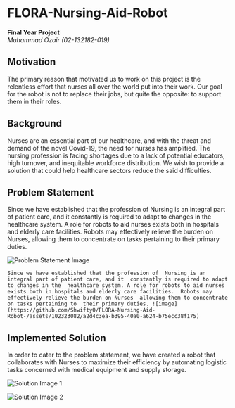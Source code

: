 # FLORA-Nursing-Aid-Robot

**Final Year Project**  
*Muhammad Ozair (02-132182-019)*

## Motivation
The primary reason that motivated us to work on this project is the relentless effort that nurses all over the world put into their work. Our goal for the robot is not to replace their jobs, but quite the opposite: to support them in their roles.

## Background
Nurses are an essential part of our healthcare, and with the threat and demand of the novel Covid-19, the need for nurses has amplified. The nursing profession is facing shortages due to a lack of potential educators, high turnover, and inequitable workforce distribution. We wish to provide a solution that could help healthcare sectors reduce the said difficulties.

## Problem Statement
Since we have established that the profession of Nursing is an integral part of patient care, and it constantly is required to adapt to changes in the healthcare system. A role for robots to aid nurses exists both in hospitals and elderly care facilities. Robots may effectively relieve the burden on Nurses, allowing them to concentrate on tasks pertaining to their primary duties.

![Problem Statement Image](https://github.com/Shwifty0/FLORA-Nursing-Aid-Robot-/assets/102323082/205b22b2-98c0-4cbb-83bb-ef42834551c4)

`Since we have established that the profession of  Nursing is an integral part of patient care, and it  constantly is required to adapt to changes in the  healthcare system. A role for robots to aid nurses  exists both in hospitals and elderly care facilities.  Robots may effectively relieve the burden on Nurses  allowing them to concentrate on tasks pertaining to  their primary duties.
![image](https://github.com/Shwifty0/FLORA-Nursing-Aid-Robot-/assets/102323082/a2d4c3ea-b395-40a0-a624-b75ecc38f175)`


## Implemented Solution
In order to cater to the problem statement, we have created a robot that collaborates with Nurses to maximize their efficiency by automating logistic tasks concerned with medical equipment and supply storage.

![Solution Image 1](https://github.com/Shwifty0/FLORA-Nursing-Aid-Robot-/assets/102323082/f4e4d9e7-c261-46a9-ae59-b0b68ff87d7d)

![Solution Image 2](https://github.com/Shwifty0/FLORA-Nursing-Aid-Robot-/assets/102323082/ab8e6ea8-6280-41bf-8c23-30d46fc9cc66)

